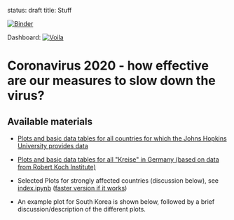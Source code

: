 status: draft
title: Stuff

[![Binder](https://mybinder.org/badge_logo.svg)](https://mybinder.org/v2/gh/fangohr/coronavirus-2020/master?filepath=index.ipynb)

Dashboard: [![Voila](https://mybinder.org/badge_logo.svg)](https://mybinder.org/v2/gh/fangohr/coronavirus-2020/master?urlpath=voila%2Frender%2Fdashboard.ipynb)

# Coronavirus 2020 - how effective are our measures to slow down the virus?

## Available materials

* [Plots and basic data tables for all countries for which the Johns Hopkins University provides data](https://oscovida.github.io/countries.html)

* [Plots and basic data tables for all "Kreise" in Germany (based on data from Robert Koch Institute)](https://oscovida.github.io/germany.html)

* Selected Plots for strongly affected countries (discussion below), see
[index.ipynb](https://github.com/fangohr/coronavirus-2020/blob/master/index.ipynb)
([faster version if it works](https://nbviewer.jupyter.org/github/fangohr/coronavirus-2020/blob/master/index.ipynb))

* An example plot for South Korea is shown below, followed by a brief discussion/description of the different plots.



